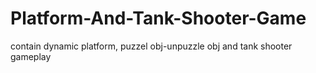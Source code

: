 # Platform-And-Tank-Shooter-Game
contain dynamic platform, puzzel obj-unpuzzle obj and tank shooter  gameplay
